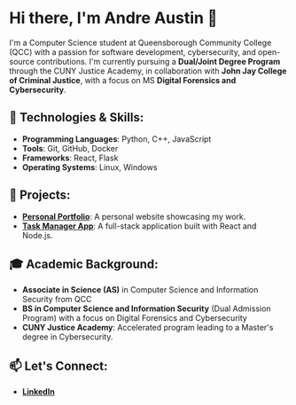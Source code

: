# Hi there, I'm Andre Austin 👋

I'm a Computer Science student at Queensborough Community College (QCC) with a passion for software development, cybersecurity, and open-source contributions. I'm currently pursuing a **Dual/Joint Degree Program** through the CUNY Justice Academy, in collaboration with **John Jay College of Criminal Justice**, with a focus on MS **Digital Forensics and Cybersecurity**.

## 🔧 Technologies & Skills:
- **Programming Languages**: Python, C++, JavaScript
- **Tools**: Git, GitHub, Docker
- **Frameworks**: React, Flask
- **Operating Systems**: Linux, Windows

## 🚀 Projects:
- [**Personal Portfolio**](https://github.com/andre-austin/portfolio): A personal website showcasing my work.
- [**Task Manager App**](https://github.com/andre-austin/task-manager): A full-stack application built with React and Node.js.

## 🎓 Academic Background:
- **Associate in Science (AS)** in Computer Science and Information Security from QCC
- **BS in Computer Science and Information Security** (Dual Admission Program) with a focus on  Digital Forensics and Cybersecurity
- **CUNY Justice Academy**: Accelerated program leading to a Master's degree in Cybersecurity.

## 📫 Let's Connect:
- [**LinkedIn**](https://www.linkedin.com/in/andre-austin/)
